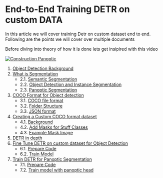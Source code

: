 # End-to-End Training DETR on custom DATA

In this article we will cover training Detr on custom dataset end to end. Following are the points we will cover over multiple documents

Before diving into theory of how it is done lets get insipired with this video

[![Construction Panoptic](https://img.youtube.com/vi/7mDA3SvYjiw/0.jpg)](https://www.youtube.com/watch?v=7mDA3SvYjiw)

1. [Object Detection Background](./OBJECTDETECTION.md#train-detr-for-object-detection-on-custom-data)
2. [What is Segmentation](#WhatisSegmentation)
	* 2.1. [Semantic Segmentation](#SemanticSegmentation)
	* 2.2. [Object Detection and Instance Segmentation](#ObjectDetectionandInstanceSegmentation)
	* 2.3. [Panoptic Segmentation](#PanopticSegmentation)
3. [COCO Format for Object detection](./OBJECTDETECTION.md#COCOFormatforObjectdetection)
	* 3.1. [COCO file format](./OBJECTDETECTION.md#COCOfileformat)
	* 3.2. [Folder Structure](./OBJECTDETECTION.md#FolderStructure)
	* 3.3. [JSON format](./OBJECTDETECTION.md#JSONformat)
4. [Creating a Custom COCO format dataset](./OBJECTDETECTION.md#CreatingaCustomCOCOformatdataset)
	* 4.1. [Background](./OBJECTDETECTION.md#Background)
	* 4.2. [Add Masks for Stuff Classes](./OBJECTDETECTION.md#AddMasksforStuffClasses)
	* 4.3. [Example Mask Image](./OBJECTDETECTION.md#ExampleMaskImage)
5. [DETR in depth](./DETREXPLAINED.md#detr-in-depth)
6. [Fine Tune DETR on custom dataset for Object Detection](./OBJECTDETECTION.md#FineTuneDETRoncustomdatasetforObjectDetection)
	* 6.1. [Prepare Code](./OBJECTDETECTION.md#PrepareCode)
	* 6.2. [Train Model](./OBJECTDETECTION.md#TrainModel)
7. [Train DETR for Panoptic Segmentation](#TrainDETR)
	* 7.1. [Prepare Code](#Steps)
	* 7.2. [Train model with panoptic head](#Trainmodelwithpanoptichead)


